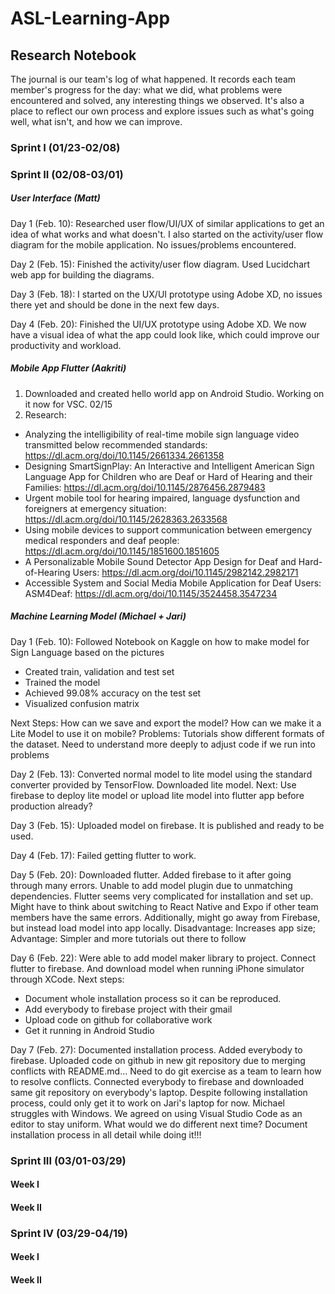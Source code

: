 # ASL-Learning-App

## Research Notebook

The journal is our team's log of what happened. It records each team member's progress for the day: what we did, what problems were encountered and solved, any interesting things we observed. It's also a place to reflect our own process and explore issues such as what's going well, what isn't, and how we can improve.

### Sprint I (01/23-02/08)

### Sprint II (02/08-03/01)

##### User Interface (Matt)

Day 1 (Feb. 10): Researched user flow/UI/UX of similar applications to get an idea of what works and what doesn't. I also started on the activity/user flow diagram for the mobile application. No issues/problems encountered.

Day 2 (Feb. 15): Finished the activity/user flow diagram. Used Lucidchart web app for building the diagrams.

Day 3 (Feb. 18): I started on the UX/UI prototype using Adobe XD, no issues there yet and should be done in the next few days.

Day 4 (Feb. 20): Finished the UI/UX prototype using Adobe XD. We now have a visual idea of what the app could look like, which could improve our productivity and workload. 

##### Mobile App Flutter (Aakriti)
1. Downloaded and created hello world app on Android Studio. Working on it now for VSC. 02/15
2. Research:
 - Analyzing the intelligibility of real-time mobile sign language video transmitted below recommended standards: https://dl.acm.org/doi/10.1145/2661334.2661358
 - Designing SmartSignPlay: An Interactive and Intelligent American Sign Language App for Children who are Deaf or Hard of Hearing and their Families: https://dl.acm.org/doi/10.1145/2876456.2879483
 - Urgent mobile tool for hearing impaired, language dysfunction and foreigners at emergency situation: https://dl.acm.org/doi/10.1145/2628363.2633568
 - Using mobile devices to support communication between emergency medical responders and deaf people: https://dl.acm.org/doi/10.1145/1851600.1851605
 - A Personalizable Mobile Sound Detector App Design for Deaf and Hard-of-Hearing Users: https://dl.acm.org/doi/10.1145/2982142.2982171
 - Accessible System and Social Media Mobile Application for Deaf Users: ASM4Deaf: https://dl.acm.org/doi/10.1145/3524458.3547234

##### Machine Learning Model (Michael + Jari)
Day 1 (Feb. 10): Followed Notebook on Kaggle on how to make model for Sign Language based on the pictures
 - Created train, validation and test set
 - Trained the model
 - Achieved 99.08% accuracy on the test set
 - Visualized confusion matrix

Next Steps: How can we save and export the model? How can we make it a Lite Model to use it on mobile?
Problems: Tutorials show different formats of the dataset. Need to understand more deeply to adjust code if we run into problems

Day 2 (Feb. 13): Converted normal model to lite model using the standard converter provided by TensorFlow. Downloaded lite model.
Next: Use firebase to deploy lite model or upload lite model into flutter app before production already?

Day 3 (Feb. 15): Uploaded model on firebase. It is published and ready to be used. 

Day 4 (Feb. 17): Failed getting flutter to work.

Day 5 (Feb. 20): Downloaded flutter. Added firebase to it after going through many errors. Unable to add model plugin due to unmatching dependencies. Flutter seems very complicated for installation and set up. Might have to think about switching to React Native and Expo if other team members have the same errors. Additionally, might go away from Firebase, but instead load model into app locally. Disadvantage: Increases app size; Advantage: Simpler and more tutorials out there to follow

Day 6 (Feb. 22): Were able to add model maker library to project. Connect flutter to firebase. And download model when running iPhone simulator through XCode.
Next steps: 
- Document whole installation process so it can be reproduced.
- Add everybody to firebase project with their gmail
- Upload code on github for collaborative work
- Get it running in Android Studio

Day 7 (Feb. 27): Documented installation process. Added everybody to firebase. Uploaded code on github in new git repository due to merging conflicts with README.md... Need to do git exercise as a team to learn how to resolve conflicts. Connected everybody to firebase and downloaded same git repository on everybody's laptop. Despite following installation process, could only get it to work on Jari's laptop for now. Michael struggles with Windows. We agreed on using Visual Studio Code as an editor to stay uniform.
What would we do different next time? Document installation process in all detail while doing it!!!

### Sprint III (03/01-03/29)

#### Week I 

#### Week II

### Sprint IV (03/29-04/19)

#### Week I 

#### Week II

